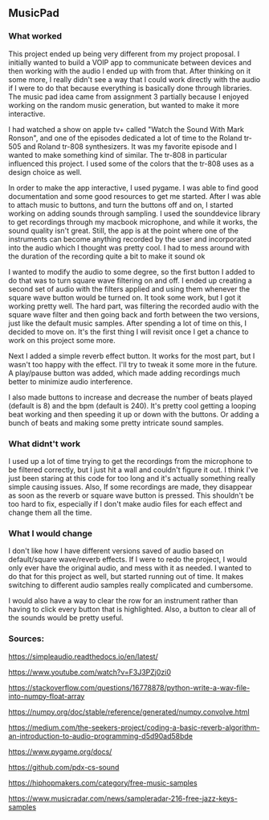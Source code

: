 <h2>MusicPad</h2>

<h3>What worked</h3>

<p>This project ended up being very different from my project proposal. I initially wanted to build
a VOIP app to communicate between devices and then working with the audio I ended up with from that.
After thinking on it some more, I really didn't see a way that I could work directly with the audio if
I were to do that because everything is basically done through libraries. The music pad idea came from
assignment 3 partially because I enjoyed working on the random music generation, but wanted to make it
more interactive.</p>

<p>I had watched a show on apple tv+ called "Watch the Sound With Mark Ronson", and one of the episodes
dedicated a lot of time to the Roland tr-505 and Roland tr-808 synthesizers. It was my favorite 
episode and I wanted to make something kind of similar. The tr-808 in particular influenced this
project. I used some of the colors that the tr-808 uses as a design choice as well.</p>

<p>In order to make the app interactive, I used pygame. I was able to find good documentation and
some good resources to get me started. After I was able to attach music to buttons, and turn the buttons
off and on, I started working on adding sounds through sampling. I used the sounddevice library to get
recordings through my macbook microphone, and while it works, the sound quality isn't great. Still, the app is at
the point where one of the instruments can become anything recorded by the user and incorporated into
the audio which I thought was pretty cool. I had to mess around with the duration of the recording
quite a bit to make it sound ok</p>

<p>I wanted to modify the audio to some degree, so the first button I added to do that was to turn
square wave filtering on and off. I ended up creating a second set of audio with the filters applied
and using them whenever the square wave button would be turned on. It took some work, but I got it 
working pretty well. The hard part, was filtering the recorded audio with the square wave filter and 
then going back and forth between the two versions, just like the default music samples. After
spending a lot of time on this, I decided to move on. It's the first thing I will revisit
once I get a chance to work on this project some more.</p>

<p>Next I added a simple reverb effect button. It works for the most part, but I wasn't too happy
with the effect. I'll try to tweak it some more in the future. A play/pause button was added, which
made adding recordings much better to minimize audio interference.</p>

<p>I also made buttons to increase and decrease the number of beats played (default is 8) and
the bpm (default is 240). It's pretty cool getting a looping beat working and then speeding it up or
down with the buttons. Or adding a bunch of beats and making some pretty intricate sound samples.</p>

<h3>What didnt't work</h3>

<p>I used up a lot of time trying to get the recordings from the microphone to be filtered correctly,
but I just hit a wall and couldn't figure it out. I think I've just been staring at this code for too
long and it's actually something really simple causing issues. Also, If some recordings are made,
they disappear as soon as the reverb or square wave button is pressed. This shouldn't be too hard to 
fix, especially if I don't make audio files for each effect and change them all the time. </p>

<h3>What I would change</h3>

<p>I don't like how I have different versions saved of audio based on default/square wave/reverb effects.
If I were to redo the project, I would only ever have the original audio, and mess with it as needed. I 
wanted to do that for this project as well, but started running out of time. It makes switching to 
different audio samples really complicated and cumbersome.</p>

<p>I would also have a way to clear the row for an instrument rather than having to click every button
that is highlighted. Also, a button to clear all of the sounds would be pretty useful.</p>

<h3>Sources:</h3>
<p>

https://simpleaudio.readthedocs.io/en/latest/

https://www.youtube.com/watch?v=F3J3PZj0zi0

https://stackoverflow.com/questions/16778878/python-write-a-wav-file-into-numpy-float-array

https://numpy.org/doc/stable/reference/generated/numpy.convolve.html

https://medium.com/the-seekers-project/coding-a-basic-reverb-algorithm-an-introduction-to-audio-programming-d5d90ad58bde

https://www.pygame.org/docs/

https://github.com/pdx-cs-sound

https://hiphopmakers.com/category/free-music-samples

https://www.musicradar.com/news/sampleradar-216-free-jazz-keys-samples

</p>